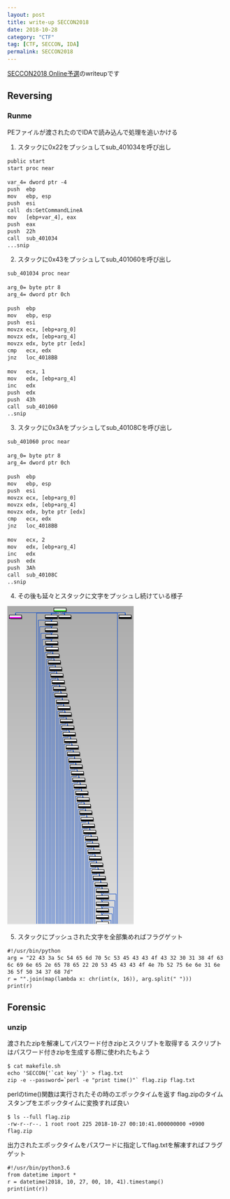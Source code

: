 ```yaml
---
layout: post
title: write-up SECCON2018
date: 2018-10-28
category: "CTF"
tag: [CTF, SECCON, IDA]
permalink: SECCON2018
---
```


[SECCON2018 Online予選](https://score-quals.seccon.jp/challenges)のwriteupです

## Reversing
### Runme

PEファイルが渡されたのでIDAで読み込んで処理を追いかける

1. スタックに0x22をプッシュしてsub_401034を呼び出し

  ```
  public start
  start proc near

  var_4= dword ptr -4
  push  ebp
  mov   ebp, esp
  push  esi
  call  ds:GetCommandLineA
  mov   [ebp+var_4], eax
  push  eax
  push  22h
  call  sub_401034
  ...snip
  ```

2. スタックに0x43をプッシュしてsub_401060を呼び出し

  ```
  sub_401034 proc near

  arg_0= byte ptr 8
  arg_4= dword ptr 0ch

  push  ebp
  mov   ebp, esp
  push  esi
  movzx ecx, [ebp+arg_0]
  movzx edx, [ebp+arg_4]
  movzx edx, byte ptr [edx]
  cmp   ecx, edx
  jnz   loc_4018BB

  mov   ecx, 1
  mov   edx, [ebp+arg_4]
  inc   edx
  push  edx
  push  43h
  call  sub_401060
  ..snip
  ```

3. スタックに0x3Aをプッシュしてsub_40108Cを呼び出し

  ```
  sub_401060 proc near

  arg_0= byte ptr 8
  arg_4= dword ptr 0ch

  push  ebp
  mov   ebp, esp
  push  esi
  movzx ecx, [ebp+arg_0]
  movzx edx, [ebp+arg_4]
  movzx edx, byte ptr [edx]
  cmp   ecx, edx
  jnz   loc_4018BB

  mov   ecx, 2
  mov   edx, [ebp+arg_4]
  inc   edx
  push  edx
  push  3Ah
  call  sub_40108C
  ..snip
  ```

4. その後も延々とスタックに文字をプッシュし続けている様子

  ![](/assets/images/post/20181028/01.png)

5. スタックにプッシュされた文字を全部集めればフラグゲット

  ```
  #!/usr/bin/python
  arg = "22 43 3a 5c 54 65 6d 70 5c 53 45 43 43 4f 43 32 30 31 38 4f 63 6c 69 6e 65 2e 65 78 65 22 20 53 45 43 43 4f 4e 7b 52 75 6e 6e 31 6e 36 5f 50 34 37 68 7d"
  r = "".join(map(lambda x: chr(int(x, 16)), arg.split(" ")))
  print(r)
  ```
## Forensic
### unzip

渡されたzipを解凍してパスワード付きzipとスクリプトを取得する
スクリプトはパスワード付きzipを生成する際に使われたもよう
```
$ cat makefile.sh
echo 'SECCON{'`cat key`'}' > flag.txt
zip -e --password=`perl -e "print time()"` flag.zip flag.txt
```
perlのtime()関数は実行されたその時のエポックタイムを返す
flag.zipのタイムスタンプをエポックタイムに変換すれば良い
```
$ ls --full flag.zip
-rw-r--r--. 1 root root 225 2018-10-27 00:10:41.000000000 +0900 flag.zip
```
出力されたエポックタイムをパスワードに指定してflag.txtを解凍すればフラグゲット
```
#!/usr/bin/python3.6
from datetime import *
r = datetime(2018, 10, 27, 00, 10, 41).timestamp()
print(int(r))
```
